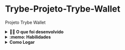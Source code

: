 # Trybe-Projeto-Trybe-Wallet
Projeto Trybe Wallet

<details>
  <summary><strong>👨‍💻 O que foi desenvolvido</strong></summary><br />

  Neste projeto eu desenvolvi uma carteira de controle de gastos com conversor de moedas, ao utilizar essa aplicação um usuário deverá ser capaz de:

  - Adicionar, remover e editar um gasto;
  - Visualizar uma tabelas com seus gastos;
</details>

<details>
  <summary><strong>:memo: Habilidades</strong></summary><br />

  Neste projeto, fui capaz de:

  - Criar um _store_ Redux em aplicações React

  - Criar _reducers_ no Redux em aplicações React

  - Criar _actions_ no Redux em aplicações React

  - Criar _dispatchers_ no Redux em aplicações React

  - Conectar Redux aos componentes React

  - Criar _actions_ assíncronas na sua aplicação React que faz uso de Redux.
</details>

<details>
  <summary><strong>Como Logar</strong></summary><br />

  - O e-mail deve estar em um formato válido, como 'alguem@alguem.com';
  - A senha deve ter 6 ou mais caracteres;
</details>